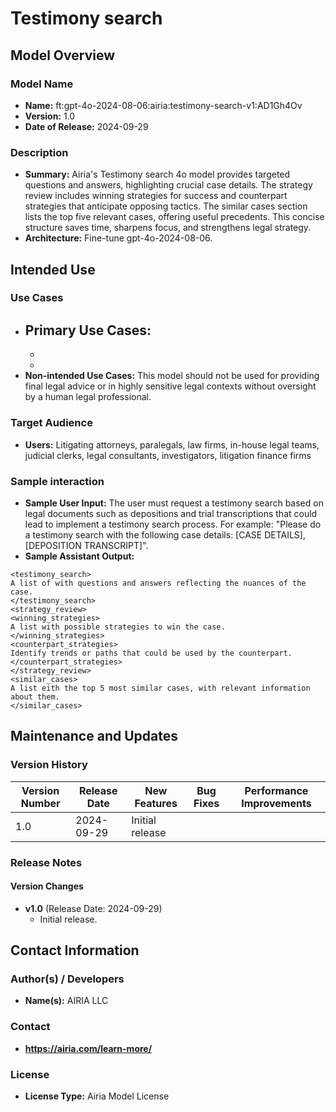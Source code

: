 # Testimony search

## Model Overview

### Model Name
- **Name:** ft:gpt-4o-2024-08-06:airia:testimony-search-v1:AD1Gh4Ov
- **Version:** 1.0
- **Date of Release:** 2024-09-29

### Description
- **Summary:** Airia's Testimony search 4o model provides targeted questions and answers, highlighting crucial case details. The strategy review includes winning strategies for success and counterpart strategies that anticipate opposing tactics. The similar cases section lists the top five relevant cases, offering useful precedents. This concise structure saves time, sharpens focus, and strengthens legal strategy.
- **Architecture:** Fine-tune gpt-4o-2024-08-06.


## Intended Use

### Use Cases
- **Primary Use Cases:**
  -
  -
  -
- **Non-intended Use Cases:** This model should not be used for providing final legal advice or in highly sensitive legal contexts without oversight by a human legal professional.

### Target Audience
- **Users:** Litigating attorneys, paralegals, law firms, in-house legal teams, judicial clerks, legal consultants, investigators, litigation finance firms

### Sample interaction
- **Sample User Input:** The user must request a testimony search based on legal documents such as depositions and trial transcriptions that could lead to implement a testimony search process. For example:
  "Please do a testimony search with the following case details: [CASE DETAILS], [DEPOSITION TRANSCRIPT]".
- **Sample Assistant Output:**
```
<testimony_search>
A list of with questions and answers reflecting the nuances of the case.
</testimony_search>
<strategy_review>
<winning_strategies>
A list with possible strategies to win the case.
</winning_strategies>
<counterpart_strategies>
Identify trends or paths that could be used by the counterpart.
</counterpart_strategies>
</strategy_review>
<similar_cases>
A list eith the top 5 most similar cases, with relevant information about them.
</similar_cases>
```

## Maintenance and Updates

### Version History
| Version Number | Release Date | New Features                  | Bug Fixes                   | Performance Improvements     |
|----------------|--------------|-------------------------------|-----------------------------|------------------------------|
| 1.0            | 2024-09-29   | Initial release               |    |  |


### Release Notes
#### Version Changes
- **v1.0** (Release Date: 2024-09-29)
  - Initial release.

## Contact Information

### Author(s) / Developers
- **Name(s):** AIRIA LLC

### Contact
- **https://airia.com/learn-more/** 

### License
- **License Type:** Airia Model License
